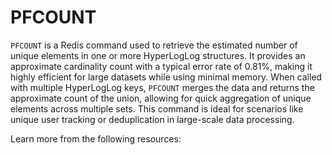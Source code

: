 # PFCOUNT

`PFCOUNT` is a Redis command used to retrieve the estimated number of unique elements in one or more HyperLogLog structures. It provides an approximate cardinality count with a typical error rate of 0.81%, making it highly efficient for large datasets while using minimal memory. When called with multiple HyperLogLog keys, `PFCOUNT` merges the data and returns the approximate count of the union, allowing for quick aggregation of unique elements across multiple sets. This command is ideal for scenarios like unique user tracking or deduplication in large-scale data processing.

Learn more from the following resources:

